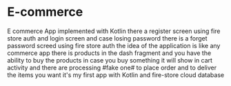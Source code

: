 # E-commerce
E commerce App implemented with Kotlin there a register screen using fire store auth and login screen and
case losing password there is a forget password screed using fire store auth the idea of the application 
is like any commerce app there is products in the dash fragment and you have the ability to buy the products 
in case you buy something it will show in cart activity and there are processing #fake one# to place order and to 
deliver the items you want it's my first app with Kotlin and fire-store cloud database
